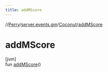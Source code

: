 ```yaml
---
title: addMScore
---
```

//[Perry](../../../index.html)/[server.events.gm](../index.html)/[Coconut](index.html)/[addMScore](add-m-score.html)



# addMScore



[jvm]\
fun [addMScore](add-m-score.html)()




